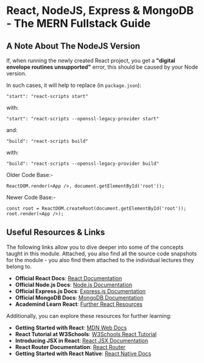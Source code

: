 # React, NodeJS, Express & MongoDB - The MERN Fullstack Guide

## A Note About The NodeJS Version

If, when running the newly created React project, you get a **"digital envelope routines unsupported"** error, this should be caused by your Node version.

In such cases, it will help to replace (in `package.json`):

```
"start": "react-scripts start"
```

with:

```
"start": "react-scripts --openssl-legacy-provider start"
```

and:

```
"build": "react-scripts build"
```

with:

```
"build": "react-scripts --openssl-legacy-provider build"
```

Older Code Base:-

```
ReactDOM.render(<App />, document.getElementById('root'));
```

Newer Code Base:-

```
const root = ReactDOM.createRoot(document.getElementById('root'));
root.render(<App />);
```

## Useful Resources & Links

The following links allow you to dive deeper into some of the concepts taught in this module. Attached, you also find all the source code snapshots for the module - you also find them attached to the individual lectures they belong to.

- **Official React Docs**: [React Documentation](https://reactjs.org/docs/getting-started.html)
- **Official Node.js Docs**: [Node.js Documentation](https://nodejs.org/en/docs/)
- **Official Express.js Docs**: [Express.js Documentation](https://expressjs.com/)
- **Official MongoDB Docs**: [MongoDB Documentation](https://docs.mongodb.com/)
- **Academind Learn React**: [Further React Resources](https://academind.com/learn/react/)

Additionally, you can explore these resources for further learning:

- **Getting Started with React**: [MDN Web Docs](https://developer.mozilla.org/en-US/docs/Learn_web_development/Core/Frameworks_libraries/React_getting_started)
- **React Tutorial at W3Schools**: [W3Schools React Tutorial](https://www.w3schools.com/REACT/DEFAULT.ASP)
- **Introducing JSX in React**: [React JSX Documentation](https://legacy.reactjs.org/docs/introducing-jsx.html)
- **React Router Documentation**: [React Router](https://reactrouter.com/en/main)
- **Getting Started with React Native**: [React Native Docs](https://reactnative.dev/docs/getting-started)
